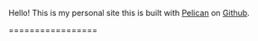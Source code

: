 Hello! This is my personal site this is built with [Pelican](http://getpelican.com) on [Github](http://github.com).


=================
